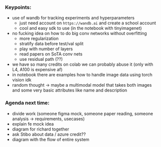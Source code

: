 ### Keypoints:
- use of wandb for tracking experiments and hyperparameters
    - just need account on `https://wandb.ai` and create a school account
    - cool and easy sdk to use (in the notebook with tinyimagenet)
- no fucking idea on how to do big conv networks without overfitting
    - more regularization
    - stratify data before test/val split
    - play with number of layers
    - read papers on SoTA conv nets
    - use residual path (??)
- we have so many credits on colab we can probably abuse it (only with L4, A100 is expensive af)
- in notebook there are examples how to handle image data using torch vision idk
- random thought -> maybe a multimodal model that takes both images and some very basic attributes like name and description


### Agenda next time:
- divide work (someone figma mock, someone paper reading, someone analysis -> requirements, usecases)
- explain fe mock idea
- diagram for richard together
- ask Stibo about data / azure credit??
- diagram with the flow of entire system




